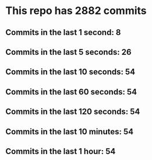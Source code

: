 # This repo has 2882 commits

## Commits in the last 1 second: 8
## Commits in the last 5 seconds: 26
## Commits in the last 10 seconds: 54
## Commits in the last 60 seconds: 54
## Commits in the last 120 seconds: 54
## Commits in the last 10 minutes: 54
## Commits in the last 1 hour: 54
